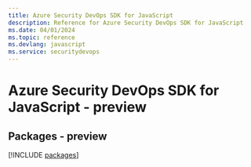 ```yaml
---
title: Azure Security DevOps SDK for JavaScript
description: Reference for Azure Security DevOps SDK for JavaScript
ms.date: 04/01/2024
ms.topic: reference
ms.devlang: javascript
ms.service: securitydevops
---
```

# Azure Security DevOps SDK for JavaScript - preview
## Packages - preview
[!INCLUDE [packages](security-devops-index.md)]